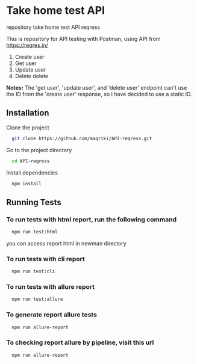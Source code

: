 
# Take home test API

repository take home test API reqress

This is repository for API testing with Postman, using API from https://reqres.in/
1. Create user
2. Get user
3. Update user
4. Delete delete


**Notes:** The 'get user', 'update user', and 'delete user' endpoint can't use the ID from the 'create user' response, so I have decided to use a static ID.



## Installation

Clone the project

```bash
  git clone https://github.com/maqriki/API-reqress.git
```

Go to the project directory

```bash
  cd API-reqress
```

Install dependencies

```bash
  npm install
```


## Running Tests

### To run tests with html report, run the following command

```bash
  npm run test:html
```
you can access report html in newman directory

### To run tests with cli report

```bash
  npm run test:cli
```
### To run tests with allure report

```bash
  npm run test:allure
```

### To generate report allure tests

```bash
  npm run allure-report
```

### To checking report allure by pipeline, visit this url

```bash
  npm run allure-report
```